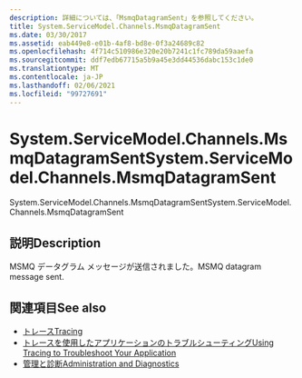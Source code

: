 ```yaml
---
description: 詳細については、「MsmqDatagramSent」を参照してください。
title: System.ServiceModel.Channels.MsmqDatagramSent
ms.date: 03/30/2017
ms.assetid: eab449e8-e01b-4af8-bd8e-0f3a24689c82
ms.openlocfilehash: 4f714c510986e320e20b7241c1fc789da59aaefa
ms.sourcegitcommit: ddf7edb67715a5b9a45e3dd44536dabc153c1de0
ms.translationtype: MT
ms.contentlocale: ja-JP
ms.lasthandoff: 02/06/2021
ms.locfileid: "99727691"
---
```

# <a name="systemservicemodelchannelsmsmqdatagramsent"></a><span data-ttu-id="cb49b-103">System.ServiceModel.Channels.MsmqDatagramSent</span><span class="sxs-lookup"><span data-stu-id="cb49b-103">System.ServiceModel.Channels.MsmqDatagramSent</span></span>

<span data-ttu-id="cb49b-104">System.ServiceModel.Channels.MsmqDatagramSent</span><span class="sxs-lookup"><span data-stu-id="cb49b-104">System.ServiceModel.Channels.MsmqDatagramSent</span></span>  
  
## <a name="description"></a><span data-ttu-id="cb49b-105">説明</span><span class="sxs-lookup"><span data-stu-id="cb49b-105">Description</span></span>  

 <span data-ttu-id="cb49b-106">MSMQ データグラム メッセージが送信されました。</span><span class="sxs-lookup"><span data-stu-id="cb49b-106">MSMQ datagram message sent.</span></span>  
  
## <a name="see-also"></a><span data-ttu-id="cb49b-107">関連項目</span><span class="sxs-lookup"><span data-stu-id="cb49b-107">See also</span></span>

- [<span data-ttu-id="cb49b-108">トレース</span><span class="sxs-lookup"><span data-stu-id="cb49b-108">Tracing</span></span>](index.md)
- [<span data-ttu-id="cb49b-109">トレースを使用したアプリケーションのトラブルシューティング</span><span class="sxs-lookup"><span data-stu-id="cb49b-109">Using Tracing to Troubleshoot Your Application</span></span>](using-tracing-to-troubleshoot-your-application.md)
- [<span data-ttu-id="cb49b-110">管理と診断</span><span class="sxs-lookup"><span data-stu-id="cb49b-110">Administration and Diagnostics</span></span>](../index.md)

